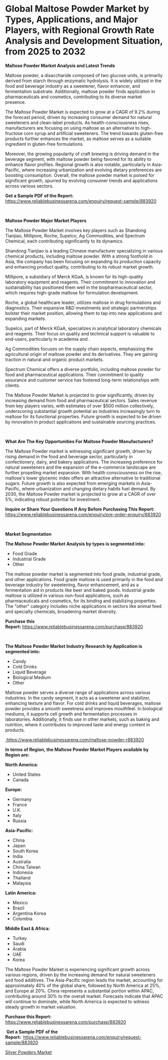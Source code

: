 <p><h1>Global Maltose Powder Market by Types, Applications, and Major Players, with Regional Growth Rate Analysis and Development Situation, from 2025 to 2032</h1></p><p><strong>Maltose Powder Market Analysis and Latest Trends</strong></p>
<p><p>Maltose powder, a disaccharide composed of two glucose units, is primarily derived from starch through enzymatic hydrolysis. It is widely utilized in the food and beverage industry as a sweetener, flavor enhancer, and fermentation substrate. Additionally, maltose powder finds application in pharmaceuticals and cosmetics, contributing to its diverse market presence.</p><p>The Maltose Powder Market is expected to grow at a CAGR of 9.2% during the forecast period, driven by increasing consumer demand for natural sweeteners and clean-label products. As health-consciousness rises, manufacturers are focusing on using maltose as an alternative to high-fructose corn syrup and artificial sweeteners. The trend towards gluten-free products further enhances the market, as maltose serves as a suitable ingredient in gluten-free formulations. </p><p>Moreover, the growing popularity of craft brewing is driving demand in the beverage segment, with maltose powder being favored for its ability to enhance flavor profiles. Regional growth is also notable, particularly in Asia-Pacific, where increasing urbanization and evolving dietary preferences are boosting consumption. Overall, the maltose powder market is poised for significant growth, spurred by evolving consumer trends and applications across various sectors.</p></p>
<p><strong>Get a Sample PDF of the Report:&nbsp;</strong> <a href="https://www.reliablebusinessarena.com/enquiry/request-sample/883920?utm_campaign=3566&utm_medium=2&utm_source=Github&utm_content=ia&utm_term=31032025&utm_id=maltose-powder">https://www.reliablebusinessarena.com/enquiry/request-sample/883920</a></p>
<p>&nbsp;</p>
<p><strong>Maltose Powder Major Market Players</strong></p>
<p><p>The Maltose Powder Market involves key players such as Shandong Tianjiao, Millipore, Roche, Supelco, Ag Commodities, and Spectrum Chemical, each contributing significantly to its dynamics. </p><p>Shandong Tianjiao is a leading Chinese manufacturer specializing in various chemical products, including maltose powder. With a strong foothold in Asia, the company has been focusing on expanding its production capacity and enhancing product quality, contributing to its robust market growth.</p><p>Millipore, a subsidiary of Merck KGaA, is known for its high-quality laboratory equipment and reagents. Their commitment to innovation and sustainability has positioned them well in the biopharmaceutical sector, which requires high-grade maltose for formulation development.</p><p>Roche, a global healthcare leader, utilizes maltose in drug formulations and diagnostics. Their expansive R&D investments and strategic partnerships bolster their market position, allowing them to tap into new applications and expanding markets.</p><p>Supelco, part of Merck KGaA, specializes in analytical laboratory chemicals and reagents. Their focus on quality and technical support is valuable to end-users, particularly in academia and .</p><p>Ag Commodities focuses on the supply chain aspects, emphasizing the agricultural origin of maltose powder and its derivatives. They are gaining traction in natural and organic product markets.</p><p>Spectrum Chemical offers a diverse portfolio, including maltose powder for food and pharmaceutical applications. Their commitment to quality assurance and customer service has fostered long-term relationships with clients.</p><p>The Maltose Powder Market is projected to grow significantly, driven by increasing demand from food and pharmaceutical sectors. Sales revenue from key players varies, with estimates of over $500 million collectively, underscoring substantial growth potential as industries increasingly turn to maltose for its functional properties. Future growth is expected to be driven by innovation in product applications and sustainable sourcing practices.</p></p>
<p>&nbsp;</p>
<p><strong>What Are The Key Opportunities For Maltose Powder Manufacturers?</strong></p>
<p><p>The Maltose Powder market is witnessing significant growth, driven by rising demand in the food and beverage sector, particularly in confectionery, dairy, and bakery applications. The increasing preference for natural sweeteners and the expansion of the e-commerce landscape are further propelling market expansion. With health consciousness on the rise, maltose's lower glycemic index offers an attractive alternative to traditional sugars. Future growth is also expected from emerging markets in Asia-Pacific, where urbanization and changing dietary habits fuel demand. By 2030, the Maltose Powder market is projected to grow at a CAGR of over 5%, indicating robust potential for investment.</p></p>
<p><strong>Inquire or Share Your Questions If Any Before Purchasing This Report:</strong> <a href="https://www.reliablebusinessarena.com/enquiry/pre-order-enquiry/883920?utm_campaign=3566&utm_medium=2&utm_source=Github&utm_content=ia&utm_term=31032025&utm_id=maltose-powder">https://www.reliablebusinessarena.com/enquiry/pre-order-enquiry/883920</a></p>
<p>&nbsp;</p>
<p><strong>Market Segmentation</strong></p>
<p><strong>The Maltose Powder Market Analysis by types is segmented into:</strong></p>
<p><ul><li>Food Grade</li><li>Industrial Grade</li><li>Other</li></ul></p>
<p><p>The maltose powder market is segmented into food grade, industrial grade, and other applications. Food grade maltose is used primarily in the food and beverage industry for sweetening, flavor enhancement, and as a fermentation aid in products like beer and baked goods. Industrial grade maltose is utilized in various non-food applications, such as pharmaceuticals and cosmetics, for its binding and stabilizing properties. The "other" category includes niche applications in sectors like animal feed and specialty chemicals, broadening market diversity.</p></p>
<p><strong>Purchase this Report:&nbsp;</strong><a href="https://www.reliablebusinessarena.com/purchase/883920?utm_campaign=3566&utm_medium=2&utm_source=Github&utm_content=ia&utm_term=31032025&utm_id=maltose-powder">https://www.reliablebusinessarena.com/purchase/883920</a></p>
<p>&nbsp;</p>
<p><strong>The Maltose Powder Market Industry Research by Application is segmented into:</strong></p>
<p><ul><li>Candy</li><li>Cold Drinks</li><li>Liquid Beverage</li><li>Biological Medium</li><li>Other</li></ul></p>
<p><p>Maltose powder serves a diverse range of applications across various industries. In the candy segment, it acts as a sweetener and stabilizer, enhancing texture and flavor. For cold drinks and liquid beverages, maltose powder provides a smooth sweetness and improves mouthfeel. In biological mediums, it supports cell growth and fermentation processes in laboratories. Additionally, it finds use in other markets, such as baking and nutrition, where it contributes to improved taste and energy content in products.</p></p>
<p><a href="https://www.reliablebusinessarena.com/maltose-powder-r883920?utm_campaign=3566&utm_medium=2&utm_source=Github&utm_content=ia&utm_term=31032025&utm_id=maltose-powder">&nbsp;https://www.reliablebusinessarena.com/maltose-powder-r883920</a></p>
<p><strong>In terms of Region, the Maltose Powder Market Players available by Region are:</strong></p>
<p>
    <p> <strong> North America: </strong>
        <ul>
            <li>United States</li>
            <li>Canada</li>
        </ul>
        </p> 
    <p> <strong> Europe: </strong>
        <ul>
            <li>Germany</li>
            <li>France</li>
            <li>U.K.</li>
            <li>Italy</li>
            <li>Russia</li>
        </ul>
        </p> 
    <p> <strong> Asia-Pacific: </strong>
        <ul>
            <li>China</li>
            <li>Japan</li>
            <li>South Korea</li>
            <li>India</li>
            <li>Australia</li>
            <li>China Taiwan</li>
            <li>Indonesia</li>
            <li>Thailand</li>
            <li>Malaysia</li>
        </ul>
        </p> 
    <p> <strong> Latin America: </strong>
        <ul>
            <li>Mexico</li>
            <li>Brazil</li>
            <li>Argentina Korea</li>
            <li>Colombia</li>
        </ul>
        </p> 
    <p> <strong> Middle East & Africa: </strong>
        <ul>
            <li>Turkey</li>
            <li>Saudi</li>
            <li>Arabia</li>
            <li>UAE</li>
            <li>Korea</li>
        </ul>
    </p>
    </p>
<p><p>The Maltose Powder Market is experiencing significant growth across various regions, driven by the increasing demand for natural sweeteners and food additives. The Asia-Pacific region leads the market, accounting for approximately 40% of the global share, followed by North America at 25%, and Europe at 20%. China represents a substantial portion within APAC, contributing around 30% to the overall market. Forecasts indicate that APAC will continue to dominate, while North America is expected to witness steady growth in market valuation.</p></p>
<p><strong>Purchase this Report: </strong><a href="https://www.reliablebusinessarena.com/purchase/883920?utm_campaign=3566&utm_medium=2&utm_source=Github&utm_content=ia&utm_term=31032025&utm_id=maltose-powder">https://www.reliablebusinessarena.com/purchase/883920</a></p>
<p>&nbsp;<strong>Get a Sample PDF of the Report:&nbsp;&nbsp;</strong><a href="https://www.reliablebusinessarena.com/enquiry/request-sample/883920?utm_campaign=3566&utm_medium=2&utm_source=Github&utm_content=ia&utm_term=31032025&utm_id=maltose-powder">https://www.reliablebusinessarena.com/enquiry/request-sample/883920</a></p>
<p><strong></strong></p>
<p><p><a href="https://github.com/lugnabirue/Market-Research-Report-List-1/blob/main/silver-powders-market.md?utm_campaign=3566&utm_medium=2&utm_source=Github&utm_content=ia&utm_term=31032025&utm_id=maltose-powder">Silver Powders Market</a></p></p>